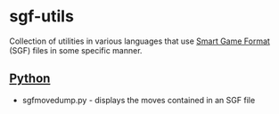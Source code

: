 # sgf-utils
Collection of utilities in various languages that use [Smart Game Format](http://www.red-bean.com/sgf/) (SGF) files in some specific manner.

## [Python](python/)
* sgfmovedump.py - displays the moves contained in an SGF file
